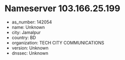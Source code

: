 # Nameserver 103.166.25.199

* as_number: 142054
* name: Unknown
* city: Jamalpur
* country: BD
* organization: TECH CITY COMMUNICATIONS
* version: Unknown
* dnssec: Unknown
